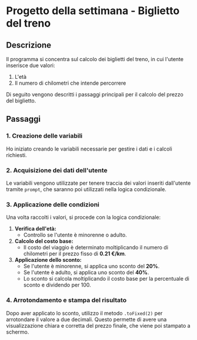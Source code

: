 # Progetto della settimana - Biglietto del treno

## Descrizione
Il programma si concentra sul calcolo dei biglietti del treno, in cui l'utente inserisce due valori:
1. L'età
2. Il numero di chilometri che intende percorrere

Di seguito vengono descritti i passaggi principali per il calcolo del prezzo del biglietto.

## Passaggi

### 1. Creazione delle variabili
Ho iniziato creando le variabili necessarie per gestire i dati e i calcoli richiesti.

### 2. Acquisizione dei dati dell'utente
Le variabili vengono utilizzate per tenere traccia dei valori inseriti dall'utente tramite `prompt`, che saranno poi utilizzati nella logica condizionale.

### 3. Applicazione delle condizioni
Una volta raccolti i valori, si procede con la logica condizionale:
1. **Verifica dell'età:**
   - Controllo se l'utente è minorenne o adulto.
2. **Calcolo del costo base:**
   - Il costo del viaggio è determinato moltiplicando il numero di chilometri per il prezzo fisso di **0.21 €/km**.
3. **Applicazione dello sconto:**
   - Se l'utente è minorenne, si applica uno sconto del **20%**.
   - Se l'utente è adulto, si applica uno sconto del **40%**.
   - Lo sconto si calcola moltiplicando il costo base per la percentuale di sconto e dividendo per 100.

### 4. Arrotondamento e stampa del risultato
Dopo aver applicato lo sconto, utilizzo il metodo `.toFixed(2)` per arrotondare il valore a due decimali. Questo permette di avere una visualizzazione chiara e corretta del prezzo finale, che viene poi stampato a schermo.
